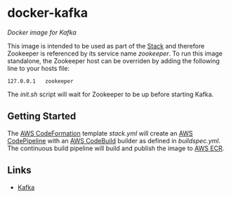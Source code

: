 # docker-kafka
_Docker image for Kafka_

This image is intended to be used as part of the [Stack]() and therefore Zookeeper is referenced by its service name _zookeeper_. To run this image standalone, the Zookeeper host can be overriden by adding the following line to your hosts file:

```
127.0.0.1   zookeeper
```

The _init.sh_ script will wait for Zookeeper to be up before starting Kafka. 

## Getting Started
The [AWS CodeFormation](https://console.aws.amazon.com/cloudformation/home?region=us-east-1#/stack/detail?stackId=arn:aws:cloudformation:us-east-1:497513737772:stack%2FKafka%2Fe9f68bc0-91d5-11e7-9a79-50d5cd265c36) template _stack.yml_ will create an [AWS CodePipeline](https://console.aws.amazon.com/codepipeline/home?region=us-east-1#/view/Kafka) with an [AWS CodeBuild](https://console.aws.amazon.com/codebuild/home?region=us-east-1#/projects/Kafka/view) builder as defined in _buildspec.yml_. The continuous build pipeline will build and publish the image to [AWS ECR](https://console.aws.amazon.com/ecs/home?region=us-east-1#/repositories/mc.varun:kafka#images;tagStatus=ALL).

## Links
* [Kafka](https://kafka.apache.org)
